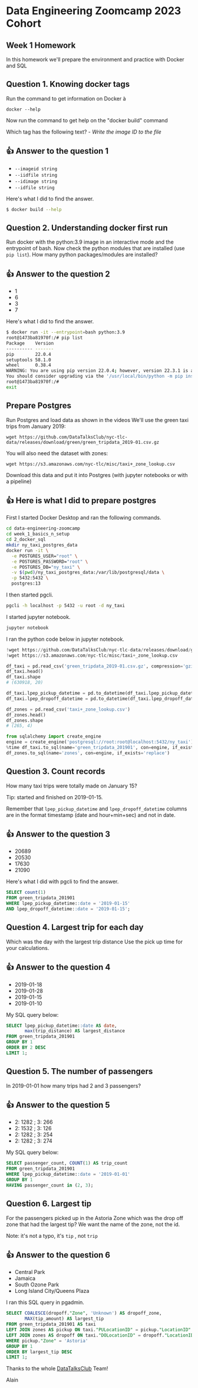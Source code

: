 # Data Engineering Zoomcamp 2023 Cohort

## Week 1 Homework

In this homework we'll prepare the environment
and practice with Docker and SQL

## Question 1. Knowing docker tags

Run the command to get information on Docker à

```docker --help```

Now run the command to get help on the "docker build" command

Which tag has the following text? - *Write the image ID to the file*

## :thumbsup: Answer to the question 1

- `--imageid string`
- `--iidfile string` 
- `--idimage string`
- `--idfile string`

Here's what I did to find the answer.

```bash
$ docker build --help
```

## Question 2. Understanding docker first run

Run docker with the python:3.9 image in an interactive mode and the entrypoint of bash.
Now check the python modules that are installed (use `pip list`).
How many python packages/modules are installed?

## :thumbsup: Answer to the question 2

- 1
- 6
- 3 
- 7

Here's what I did to find the answer.

```bash
$ docker run -it --entrypoint=bash python:3.9
root@1473ba81970f:/# pip list
Package    Version
---------- -------
pip        22.0.4
setuptools 58.1.0
wheel      0.38.4
WARNING: You are using pip version 22.0.4; however, version 22.3.1 is available.
You should consider upgrading via the '/usr/local/bin/python -m pip install --upgrade pip' command.
root@1473ba81970f:/# 
exit
```

## Prepare Postgres

Run Postgres and load data as shown in the videos
We'll use the green taxi trips from January 2019:

```wget https://github.com/DataTalksClub/nyc-tlc-data/releases/download/green/green_tripdata_2019-01.csv.gz```

You will also need the dataset with zones:

```wget https://s3.amazonaws.com/nyc-tlc/misc/taxi+_zone_lookup.csv```

Download this data and put it into Postgres (with jupyter notebooks or with a pipeline)

## :thumbsup: Here is what I did to prepare postgres

First I started Docker Desktop and ran the following commands.

```bash
cd data-engineering-zoomcamp
cd week_1_basics_n_setup
cd 2_docker_sql
mkdir ny_taxi_postgres_data
docker run -it \
  -e POSTGRES_USER="root" \
  -e POSTGRES_PASSWORD="root" \
  -e POSTGRES_DB="ny_taxi" \
  -v $(pwd)/ny_taxi_postgres_data:/var/lib/postgresql/data \
  -p 5432:5432 \
  postgres:13
```

I then started pgcli.

```bash
pgcli -h localhost -p 5432 -u root -d ny_taxi
```

I started jupyter notebook.

```bash
jupyter notebook
```

I ran the python code below in jupyter notebook.

```python
!wget https://github.com/DataTalksClub/nyc-tlc-data/releases/download/green/green_tripdata_2019-01.csv.gz
!wget https://s3.amazonaws.com/nyc-tlc/misc/taxi+_zone_lookup.csv

df_taxi = pd.read_csv('green_tripdata_2019-01.csv.gz', compression='gzip')
df_taxi.head()
df_taxi.shape
# (630918, 20)

df_taxi.lpep_pickup_datetime = pd.to_datetime(df_taxi.lpep_pickup_datetime)
df_taxi.lpep_dropoff_datetime = pd.to_datetime(df_taxi.lpep_dropoff_datetime)

df_zones = pd.read_csv('taxi+_zone_lookup.csv')
df_zones.head()
df_zones.shape
# (265, 4)

from sqlalchemy import create_engine
engine = create_engine('postgresql://root:root@localhost:5432/ny_taxi')
%time df_taxi.to_sql(name='green_tripdata_201901', con=engine, if_exists='replace')
df_zones.to_sql(name='zones', con=engine, if_exists='replace')
```

## Question 3. Count records

How many taxi trips were totally made on January 15?

Tip: started and finished on 2019-01-15.

Remember that `lpep_pickup_datetime` and `lpep_dropoff_datetime` columns are in the 
format timestamp (date and hour+min+sec) and not in date.

## :thumbsup: Answer to the question 3

- 20689
- 20530 
- 17630
- 21090

Here's what I did with pgcli to find the answer.

```sql
SELECT count(1)
FROM green_tripdata_201901
WHERE lpep_pickup_datetime::date = '2019-01-15'
AND lpep_dropoff_datetime::date = '2019-01-15';
```

## Question 4. Largest trip for each day

Which was the day with the largest trip distance
Use the pick up time for your calculations.

## :thumbsup: Answer to the question 4

- 2019-01-18
- 2019-01-28
- 2019-01-15 
- 2019-01-10

My SQL query below:

```sql
SELECT lpep_pickup_datetime::date AS date, 
       max(trip_distance) AS largest_distance
FROM green_tripdata_201901
GROUP BY 1
ORDER BY 2 DESC
LIMIT 1;
```

## Question 5. The number of passengers

In 2019-01-01 how many trips had 2 and 3 passengers?

## :thumbsup: Answer to the question 5

- 2: 1282 ; 3: 266
- 2: 1532 ; 3: 126
- 2: 1282 ; 3: 254 
- 2: 1282 ; 3: 274

My SQL query below:

```sql
SELECT passenger_count, COUNT(1) AS trip_count
FROM green_tripdata_201901
WHERE lpep_pickup_datetime::date = '2019-01-01'
GROUP BY 1
HAVING passenger_count in (2, 3);
```

## Question 6. Largest tip

For the passengers picked up in the Astoria Zone which was the drop off zone that had the largest tip?
We want the name of the zone, not the id.

Note: it's not a typo, it's `tip` , not `trip`

## :thumbsup: Answer to the question 6

- Central Park
- Jamaica
- South Ozone Park
- Long Island City/Queens Plaza 

I ran this SQL query in pgadmin.

```sql
SELECT COALESCE(dropoff."Zone", 'Unknown') AS dropoff_zone,
       MAX(tip_amount) AS largest_tip
FROM green_tripdata_201901 AS taxi
LEFT JOIN zones AS pickup ON taxi."PULocationID" = pickup."LocationID"
LEFT JOIN zones AS dropoff ON taxi."DOLocationID" = dropoff."LocationID"
WHERE pickup."Zone" = 'Astoria'
GROUP BY 1
ORDER BY largest_tip DESC
LIMIT 1;
```

Thanks to the whole [DataTalksClub](https://datatalks.club/) Team!

Alain